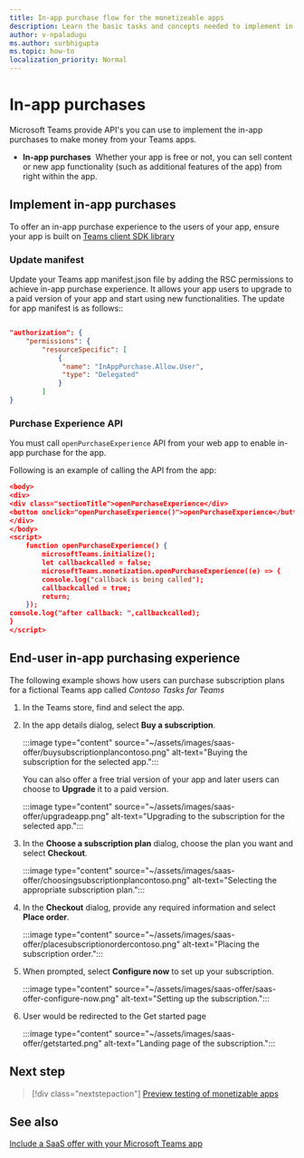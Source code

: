 ```yaml
---
title: In-app purchase flow for the monetizeable apps
description: Learn the basic tasks and concepts needed to implement in-app purchases and trial functionality in teams apps.
author: v-npaladugu
ms.author: surbhigupta
ms.topic: how-to
localization_priority: Normal 
---
```


# In-app purchases

Microsoft Teams provide API's you can use to implement the in-app purchases to make money from your Teams apps.

* **In-app purchases**&nbsp;&nbsp;Whether your app is free or not, you can sell content or new app functionality (such as additional features of the app) from right within the app.

## Implement in-app purchases

To offer an in-app purchase experience to the users of your app, ensure your app is built on [Teams client SDK library](https://github.com/OfficeDev/microsoft-teams-library-js)

### Update manifest

Update your Teams app manifest.json file by adding the RSC permissions to achieve in-app purchase experience. It allows your app users to upgrade to a paid version of your app and start using new functionalities. The update for app manifest is as follows::

```json

"authorization": {
    "permissions": {
        "resourceSpecific": [
            {
             "name": "InAppPurchase.Allow.User",
             "type": "Delegated"
            }
        ]
}
```

### Purchase Experience API

You must call `openPurchaseExperience` API from your web app to enable in-app purchase for the app.

Following is an example of calling the API from the app:

```json
<body> 
<div> 
<div class="sectionTitle">openPurchaseExperience</div> 
<button onclick="openPurchaseExperience()">openPurchaseExperience</button> 
</div> 
</body> 
<script> 
    function openPurchaseExperience() { 
        microsoftTeams.initialize(); 
        let callbackcalled = false; 
        microsoftTeams.monetization.openPurchaseExperience((e) => { 
        console.log("callback is being called"); 
        callbackcalled = true; 
        return; 
    }); 
console.log("after callback: ",callbackcalled); 
} 
</script> 
```

## End-user in-app purchasing experience

The following example shows how users can purchase subscription plans for a fictional Teams app called *Contoso Tasks for Teams*

1. In the Teams store, find and select the app.

1. In the app details dialog, select **Buy a subscription**. 

    :::image type="content" source="~/assets/images/saas-offer/buysubscriptionplancontoso.png" alt-text="Buying the subscription for the selected app.":::

    You can also offer a free trial version of your app and later users can choose to **Upgrade** it to a paid version.

    :::image type="content" source="~/assets/images/saas-offer/upgradeapp.png" alt-text="Upgrading to the subscription for the selected app.":::

1. In the **Choose a subscription plan** dialog, choose the plan you want and select **Checkout**.

    :::image type="content" source="~/assets/images/saas-offer/choosingsubscriptionplancontoso.png" alt-text="Selecting the appropriate subscription plan.":::

1. In the **Checkout** dialog, provide any required information and select **Place order**.

    :::image type="content" source="~/assets/images/saas-offer/placesubscriptionordercontoso.png" alt-text="Placing the subscription order.":::

1. When prompted, select **Configure now** to set up your subscription.

    :::image type="content" source="~/assets/images/saas-offer/saas-offer-configure-now.png" alt-text="Setting up the subscription.":::

1. User would be redirected to the Get started page

    :::image type="content" source="~/assets/images/saas-offer/getstarted.png" alt-text="Landing page of the subscription.":::

## Next step

> [!div class="nextstepaction"]
> [Preview testing of monetizable apps](/office/dev/store/add-in-submission-guide)

## See also

[Include a SaaS offer with your Microsoft Teams app](~/concepts/deploy-and-publish/appsource/prepare/include-saas-offer.md)

